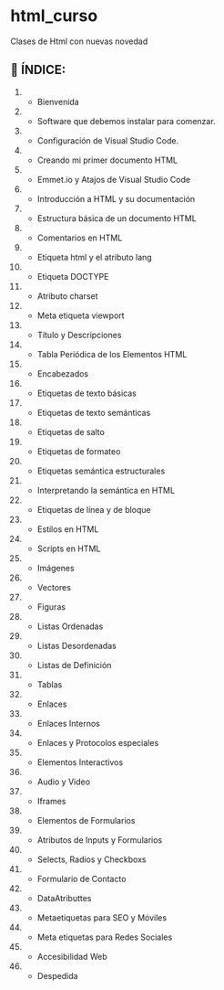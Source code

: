 # html_curso
Clases de Html con nuevas novedad

## 📝 ÍNDICE:
1. * Bienvenida
2. * Software que debemos instalar para comenzar.
3. * Configuración de Visual Studio Code.
4. * Creando mi primer documento HTML
5. * Emmet.io y Atajos de Visual Studio Code
6. * Introducción a HTML y su documentación
7. * Estructura básica de un documento HTML
8. * Comentarios en HTML
9. * Etiqueta html y el atributo lang
10. * Etiqueta DOCTYPE
11. * Atributo charset
12. * Meta etiqueta viewport
13. * Título y Descripciones
14. * Tabla Periódica de los Elementos HTML
15. * Encabezados
16. * Etiquetas de texto básicas
17. * Etiquetas de texto semánticas
18. * Etiquetas de salto
19. * Etiquetas de formateo
20. * Etiquetas semántica estructurales
21. * Interpretando la semántica en HTML
22. * Etiquetas de línea y de bloque
23. * Estilos en HTML
24. * Scripts en HTML
25. * Imágenes
26. * Vectores
27. * Figuras
28. * Listas Ordenadas
29. * Listas Desordenadas
30. * Listas de Definición
31. * Tablas
32. * Enlaces
33. * Enlaces Internos
34. * Enlaces y Protocolos especiales
35. * Elementos Interactivos
36. * Audio y Video
37. * Iframes
38. * Elementos de Formularios
39. * Atributos de Inputs y Formularios
40. * Selects, Radios y Checkboxs
41. * Formulario de Contacto
42. * DataAtributtes
43. * Metaetiquetas para SEO y Móviles
44. * Meta etiquetas para Redes Sociales
45. * Accesibilidad Web
46. * Despedida